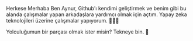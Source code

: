 

Herkese Merhaba
 Ben Aynur, Github'ı kendimi geliştirmek ve benim gibi bu alanda çalışmalar yapan arkadaşlara yardımcı olmak için açtım. Yapay zeka teknolojileri üzerine çalışmalar yapıyorum.  👩🏻‍💻   
     
     
     
   Yolculuğumun bir parçası olmak ister misin? Tekneye bin. 🌼


